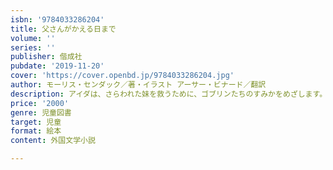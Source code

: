 ```yaml
---
isbn: '9784033286204'
title: 父さんがかえる日まで
volume: ''
series: ''
publisher: 偕成社
pubdate: '2019-11-20'
cover: 'https://cover.openbd.jp/9784033286204.jpg'
author: モーリス・センダック／著・イラスト アーサー・ビナード／翻訳
description: アイダは、さらわれた妹を救うために、ゴブリンたちのすみかをめざします。全米図書賞を受賞したセンダックの美しい傑作。
price: '2000'
genre: 児童図書
target: 児童
format: 絵本
content: 外国文学小説

---
```

